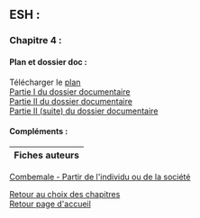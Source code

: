 ## ESH :
### **Chapitre 4 :**

#### Plan et dossier doc : <br />
Télécharger le [plan](http://download854.mediafireuserdownload.com/b9bifbf7avyg/44uaxdw7b4a5zfy/Plan+Chap+3.pdf)<br /> 
[Partie I du dossier documentaire](http://download1491.mediafireuserdownload.com/8mm028p531zg/a6chz73abe36f4d/Chap+3+partie+I.pdf) <br />
[Partie II du dossier documentaire](http://download1339.mediafireuserdownload.com/4xq97x7v77og/x35m9rkj7q9ajwe/Chap+3+partie+II.pdf) <br />
[Partie II (suite) du dossier documentaire](http://download1348.mediafire.com/8w9h71ukv5tg/7zecl5x2km87887/Chap+4+II+%28suite%29.pdf) <br />

#### Compléments : <br />

| Fiches auteurs     |
|------------------- |
[Combemale - Partir de l'individu ou de la société](http://download722.mediafire.com/1x47chnan6sg/zin65tmyibqyiwg/Partir+de+l%5C%27individu+ou+de+la+soci%C3%A9t%C3%A9+-+Combemale.pdf)

[Retour au choix des chapitres](https://vaihess.github.io/eshece1/esh) <br />
[Retour page d'accueil](https://vaihess.github.io/eshece1)
